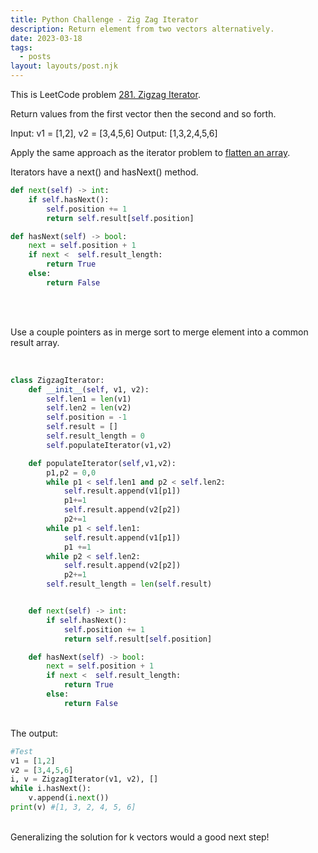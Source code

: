 ```yaml
---
title: Python Challenge - Zig Zag Iterator
description: Return element from two vectors alternatively.
date: 2023-03-18
tags:
  - posts
layout: layouts/post.njk
---
```


This is LeetCode problem [281. Zigzag Iterator](https://leetcode.com/problems/zigzag-iterator/description/).

Return values from the first vector then the second and so forth.

Input: v1 = [1,2], v2 = [3,4,5,6]
Output: [1,3,2,4,5,6]

Apply the same approach as the iterator problem to [flatten an array](https://100-python-problems-challenge.netlify.app/posts/1-flatten_array/).

Iterators have a next() and hasNext() method.

```python
def next(self) -> int:
    if self.hasNext():
        self.position += 1
        return self.result[self.position]

def hasNext(self) -> bool:
    next = self.position + 1
    if next <  self.result_length:
        return True
    else:
        return False
```

</br>
</br>

Use a couple pointers as in merge sort to merge element into a common result array.

<br/>

```python
class ZigzagIterator:
    def __init__(self, v1, v2):
        self.len1 = len(v1)
        self.len2 = len(v2)
        self.position = -1
        self.result = []
        self.result_length = 0
        self.populateIterator(v1,v2)

    def populateIterator(self,v1,v2):
        p1,p2 = 0,0
        while p1 < self.len1 and p2 < self.len2:
            self.result.append(v1[p1])
            p1+=1
            self.result.append(v2[p2])
            p2+=1
        while p1 < self.len1:
            self.result.append(v1[p1])
            p1 +=1
        while p2 < self.len2:
            self.result.append(v2[p2])
            p2+=1
        self.result_length = len(self.result)


    def next(self) -> int:
        if self.hasNext():
            self.position += 1
            return self.result[self.position]

    def hasNext(self) -> bool:
        next = self.position + 1
        if next <  self.result_length:
            return True
        else:
            return False
```

<br/>
The output:
<br/>

```python
#Test
v1 = [1,2]
v2 = [3,4,5,6]
i, v = ZigzagIterator(v1, v2), []
while i.hasNext():
    v.append(i.next())
print(v) #[1, 3, 2, 4, 5, 6]
```

<br/>
Generalizing the solution for k vectors would a good next step!
<br/>
